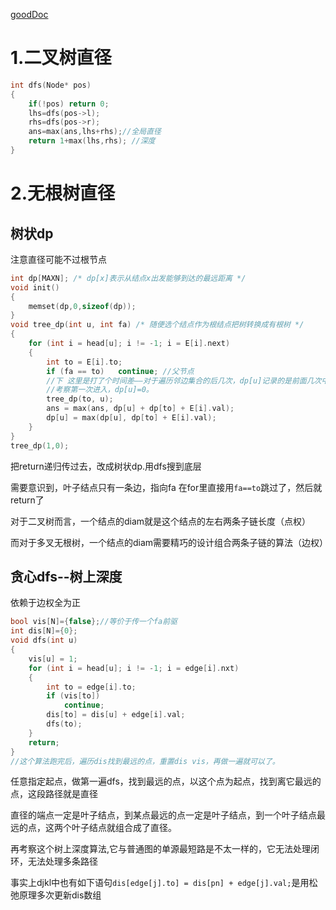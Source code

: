 [goodDoc](https://www.cnblogs.com/graytido/p/11258010.html)

# 1.二叉树直径

~~~C++
int dfs(Node* pos)
{   
    if(!pos) return 0;
    lhs=dfs(pos->l);
    rhs=dfs(pos->r);
    ans=max(ans,lhs+rhs);//全局直径
    return 1+max(lhs,rhs); //深度
}
~~~



# 2.无根树直径

## 树状dp

注意直径可能不过根节点

~~~C++
int dp[MAXN]; /* dp[x]表示从结点x出发能够到达的最远距离 */
void init()
{
    memset(dp,0,sizeof(dp));
}
void tree_dp(int u, int fa) /* 随便选个结点作为根结点把树转换成有根树 */
{
    for (int i = head[u]; i != -1; i = E[i].next)
    {
        int to = E[i].to;
        if (fa == to)   continue; //父节点
        //下 这里是打了个时间差——对于遍历邻边集合的后几次，dp[u]记录的是前面几次中的最长链，然后用记忆u链和当下这条经过to的链组成一条直径。将最优组合储存在ans。(这个ans是全局的，考察了所有结点的所有双链组合)
        //考察第一次进入，dp[u]=0。
        tree_dp(to, u);
        ans = max(ans, dp[u] + dp[to] + E[i].val);
        dp[u] = max(dp[u], dp[to] + E[i].val);
    }
}
tree_dp(1,0);

~~~

把return递归传过去，改成树状dp.用dfs搜到底层

需要意识到，叶子结点只有一条边，指向fa 在for里直接用`fa==to`跳过了，然后就return了

对于二叉树而言，一个结点的diam就是这个结点的左右两条子链长度（点权）

而对于多叉无根树，一个结点的diam需要精巧的设计组合两条子链的算法（边权）	

## 贪心dfs--树上深度

依赖于边权全为正

~~~C++
bool vis[N]={false};//等价于传一个fa前驱
int dis[N]={0};
void dfs(int u)
{
    vis[u] = 1;
    for (int i = head[u]; i != -1; i = edge[i].nxt)
    {
        int to = edge[i].to;
        if (vis[to])
            continue;
        dis[to] = dis[u] + edge[i].val;
        dfs(to);
    }
    return;
}
//这个算法跑完后，遍历dis找到最远的点，重置dis vis，再做一遍就可以了。
~~~

任意指定起点，做第一遍dfs，找到最远的点，以这个点为起点，找到离它最远的点，这段路径就是直径

直径的端点一定是叶子结点，到某点最远的点一定是叶子结点，到一个叶子结点最远的点，这两个叶子结点就组合成了直径。

再考察这个树上深度算法,它与普通图的单源最短路是不太一样的，它无法处理闭环，无法处理多条路径

事实上djkl中也有如下语句`dis[edge[j].to] = dis[pn] + edge[j].val;`是用松弛原理多次更新dis数组

